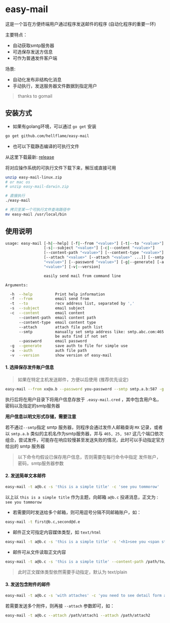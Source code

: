 # easy-mail

这是一个旨在方便终端用户通过程序发送邮件的程序 (自动化程序的重要一环)

主要特点：

* 自动获取smtp服务器
* 可选保存发送方信息
* 可作为普通发件客户端

场景:

* 自动化发布非结构化消息
* 手动执行，发送服务器文件数据到指定用户

> thanks to gomail

## 安装方式

* 如果有golang环境，可以通过 `go get` 安装

```bash
go get github.com/hellflame/easy-mail
```

* 也可以下载静态编译的可执行文件

从这里下载最新: [release](https://github.com/hellflame/easy-mail/releases)

将对应操作系统的可执行文件下载下来，解压或直接可用

```bash
unzip easy-mail-linux.zip
# or mac os
# unzip easy-mail-darwin.zip

# 直接执行
./easy-mail

# 拷贝至某一个可执行文件查询路径中
mv easy-mail /usr/local/bin
```

## 使用说明

```bash
usage: easy-mail [-h|--help] [-f|--from "<value>"] [-t|--to "<value>"]
                 [-s|--subject "<value>"] [-c|--content "<value>"]
                 [--content-path "<value>"] [--content-type "<value>"]
                 [--attach "<value>" [--attach "<value>" ...]] [--smtp
                 "<value>"] [--password "<value>"] [-g|--generate] [-a|--auth
                 "<value>"] [-v|--version]

                 easily send mail from command line

Arguments:

  -h  --help          Print help information
  -f  --from          email send from
  -t  --to            recv address list, separated by ','
  -s  --subject       email subject
  -c  --content       email content
      --content-path  email content path
      --content-type  email content type
      --attach        attach file path list
      --smtp          manually set smtp address like: smtp.abc.com:465 it can
                      be auto find if not set
      --password      email password
  -g  --generate      save auth to file for simple use
  -a  --auth          auth file path
  -v  --version       show version of easy-mail
```

#### 1. 选择保存发件账户信息

> 如果在特定主机发送邮件，方便以后使用 (推荐优先设定)

```bash
easy-mail --from xx@a.b --password you-password --smtp smtp.a.b:587 -g
```

执行后将在用户目录下将用户信息存放于 `.easy-mail.cred` ，其中包含用户名，密码以及指定的smtp服务器

__用户信息以明文形式存储，需要注意__

若不通过`--smtp`指定 smtp 服务器，则程序会通过发件人邮箱查询 `MX` 记录，或者以 `smtp.a.b` 类似的主机名作为smtp服务器，并与 `465, 25, 587` 这几个端口依次组合，尝试发件，可能存在响应较慢甚至发送失败的情况，此时可以手动指定官方给出的 smtp 服务器

> 以下命令均假设已保存用户信息，否则需要在每行命令中指定 发件账户，密码，smtp服务器参数

#### 2. 发送简单文本邮件

```bash
easy-mail -t a@b.c -s 'this is a simple title' -c 'see you tommorow'
```

以上以 `this is a simple title` 作为主题，向邮箱 `a@b.c` 投递消息，正文为 : `see you tommorow`

* 若需要同时发送给多个邮箱，则可用逗号分隔不同邮箱账户，如：

```bash
easy-mail -t first@b.c,second@d.e
```

* 邮件正文可指定内容媒体类型，如 `text/html`

```bash
easy-mail -t a@b.c -s 'this is a simple title' -c '<h1>see you <span style="color: red">tommorow</span></h1>' --content-type text/html
```

* 邮件可从文件读取正文内容

```bash
easy-mail -t a@b.c -s 'this is a simple title' --content-path /path/to/file
```

> 此时正文媒体类型依然需要手动指定，默认为 text/plain

#### 3. 发送包含附件的邮件

```bash
easy-mail -t a@b.c -s 'with attaches' -c 'you need to see detail form attaches' --attach /path/attach
```

若需要发送多个附件，则再接 `--attach` 参数即可，如：

```bash
easy-mail -t a@b.c --attach /path/attach1 --attach /path/attach2
```


